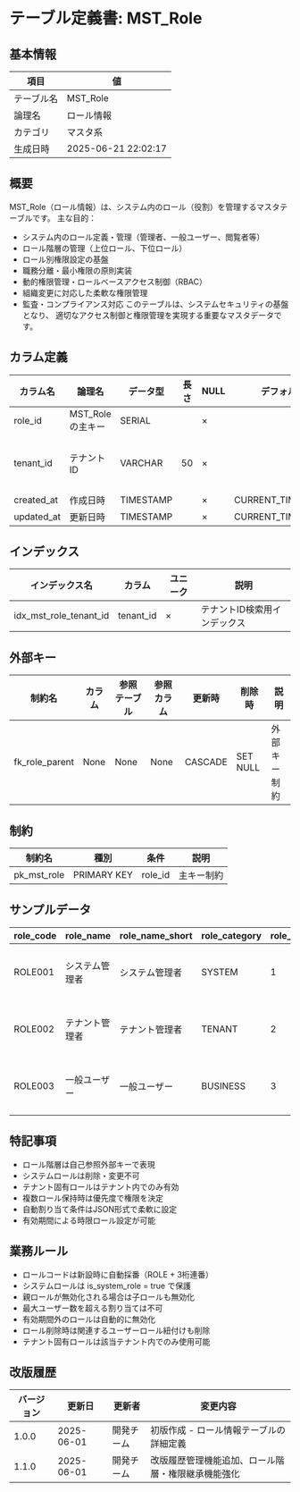# テーブル定義書: MST_Role

## 基本情報

| 項目 | 値 |
|------|-----|
| テーブル名 | MST_Role |
| 論理名 | ロール情報 |
| カテゴリ | マスタ系 |
| 生成日時 | 2025-06-21 22:02:17 |

## 概要

MST_Role（ロール情報）は、システム内のロール（役割）を管理するマスタテーブルです。
主な目的：
- システム内のロール定義・管理（管理者、一般ユーザー、閲覧者等）
- ロール階層の管理（上位ロール、下位ロール）
- ロール別権限設定の基盤
- 職務分離・最小権限の原則実装
- 動的権限管理・ロールベースアクセス制御（RBAC）
- 組織変更に対応した柔軟な権限管理
- 監査・コンプライアンス対応
このテーブルは、システムセキュリティの基盤となり、
適切なアクセス制御と権限管理を実現する重要なマスタデータです。


## カラム定義

| カラム名 | 論理名 | データ型 | 長さ | NULL | デフォルト | 説明 |
|----------|--------|----------|------|------|------------|------|
| role_id | MST_Roleの主キー | SERIAL |  | × |  | MST_Roleの主キー |
| tenant_id | テナントID | VARCHAR | 50 | × |  | テナントID（マルチテナント対応） |
| created_at | 作成日時 | TIMESTAMP |  | × | CURRENT_TIMESTAMP | 作成日時 |
| updated_at | 更新日時 | TIMESTAMP |  | × | CURRENT_TIMESTAMP | 更新日時 |

## インデックス

| インデックス名 | カラム | ユニーク | 説明 |
|----------------|--------|----------|------|
| idx_mst_role_tenant_id | tenant_id | × | テナントID検索用インデックス |

## 外部キー

| 制約名 | カラム | 参照テーブル | 参照カラム | 更新時 | 削除時 | 説明 |
|--------|--------|--------------|------------|--------|--------|------|
| fk_role_parent | None | None | None | CASCADE | SET NULL | 外部キー制約 |

## 制約

| 制約名 | 種別 | 条件 | 説明 |
|--------|------|------|------|
| pk_mst_role | PRIMARY KEY | role_id | 主キー制約 |

## サンプルデータ

| role_code | role_name | role_name_short | role_category | role_level | parent_role_id | is_system_role | is_tenant_specific | max_users | role_priority | auto_assign_conditions | role_status | effective_from | effective_to | sort_order | description |
|------|------|------|------|------|------|------|------|------|------|------|------|------|------|------|------|
| ROLE001 | システム管理者 | システム管理者 | SYSTEM | 1 | None | True | False | 5 | 1 | None | ACTIVE | 2025-01-01 | None | 1 | システム全体の管理権限を持つ最上位ロール |
| ROLE002 | テナント管理者 | テナント管理者 | TENANT | 2 | None | True | True | 10 | 2 | None | ACTIVE | 2025-01-01 | None | 2 | テナント内の管理権限を持つロール |
| ROLE003 | 一般ユーザー | 一般ユーザー | BUSINESS | 3 | None | True | False | None | 10 | {"default": true} | ACTIVE | 2025-01-01 | None | 10 | 基本的な業務機能を利用できるロール |

## 特記事項

- ロール階層は自己参照外部キーで表現
- システムロールは削除・変更不可
- テナント固有ロールはテナント内でのみ有効
- 複数ロール保持時は優先度で権限を決定
- 自動割り当て条件はJSON形式で柔軟に設定
- 有効期間による時限ロール設定が可能

## 業務ルール

- ロールコードは新設時に自動採番（ROLE + 3桁連番）
- システムロールは is_system_role = true で保護
- 親ロールが無効化される場合は子ロールも無効化
- 最大ユーザー数を超える割り当ては不可
- 有効期間外のロールは自動的に無効化
- ロール削除時は関連するユーザーロール紐付けも削除
- テナント固有ロールは該当テナント内でのみ使用可能

## 改版履歴

| バージョン | 更新日 | 更新者 | 変更内容 |
|------------|--------|--------|----------|
| 1.0.0 | 2025-06-01 | 開発チーム | 初版作成 - ロール情報テーブルの詳細定義 |
| 1.1.0 | 2025-06-01 | 開発チーム | 改版履歴管理機能追加、ロール階層・権限継承機能強化 |